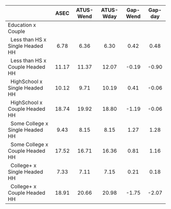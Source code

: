 
|                      |         ASEC |    ATUS-Wend |    ATUS-Wday |     Gap-Wend |      Gap-day |
| -------------------- | :----------: | :----------: | :----------: | :----------: | :----------: |
| Education x Couple   |              |              |              |              |              |
| &nbsp;&nbsp;Less than HS x Single Headed HH |         6.78 |         6.36 |         6.30 |         0.42 |         0.48 |
| &nbsp;&nbsp;Less than HS x Couple Headed HH |        11.17 |        11.37 |        12.07 |        -0.19 |        -0.90 |
| &nbsp;&nbsp;HighSchool x Single Headed HH |        10.12 |         9.71 |        10.19 |         0.41 |        -0.06 |
| &nbsp;&nbsp;HighSchool x Couple Headed HH |        18.74 |        19.92 |        18.80 |        -1.19 |        -0.06 |
| &nbsp;&nbsp;Some College x Single Headed HH |         9.43 |         8.15 |         8.15 |         1.27 |         1.28 |
| &nbsp;&nbsp;Some College x Couple Headed HH |        17.52 |        16.71 |        16.36 |         0.81 |         1.16 |
| &nbsp;&nbsp;College+ x Single Headed HH |         7.33 |         7.11 |         7.15 |         0.21 |         0.18 |
| &nbsp;&nbsp;College+ x Couple Headed HH |        18.91 |        20.66 |        20.98 |        -1.75 |        -2.07 |


